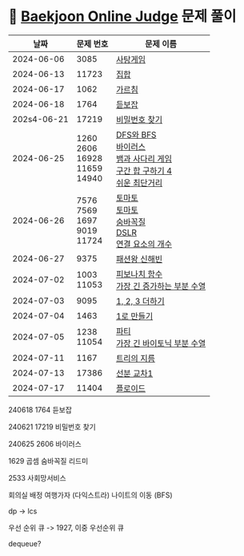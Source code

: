 # 📄 [Baekjoon Online Judge](https://www.acmicpc.net) 문제 풀이

| 날짜       | 문제 번호                | 문제 이름                                            |
| ---------- | ------------------------ | ---------------------------------------------------- |
| 2024-06-06 | 3085                     | [사탕게임](https://github.com/sehaim/algorithm/tree/master/BOJ_Solution/src/boj_3085_사탕게임)                                            |
| 2024-06-13 | 11723 | [집합](https://github.com/sehaim/algorithm/tree/master/BOJ_Solution/src/boj_11723_집합) |
| 2024-06-17 | 1062                     | [가르침](https://github.com/sehaim/algorithm/tree/master/BOJ_Solution/src/boj_1062_가르침)                                          |
| 2024-06-18 | 1764                     | [듣보잡](https://github.com/sehaim/algorithm/tree/master/BOJ_Solution/src/boj_1764_듣보잡)                         |
| 202s4-06-21 | 17219        | [비밀번호 찾기](https://github.com/sehaim/algorithm/tree/master/BOJ_Solution/src/boj_17219_비밀번호찾기)      |
| 2024-06-25 | 1260 <br> 2606 <br>  16928  <br> 11659  <br> 14940   | [DFS와 BFS](https://github.com/sehaim/algorithm/tree/master/BOJ_Solution/src/boj_1260_DFS와BFS)  <br>   [바이러스](https://github.com/sehaim/algorithm/tree/master/BOJ_Solution/src/boj_2606_바이러스) <br> [뱀과 사다리 게임](https://github.com/sehaim/algorithm/tree/master/BOJ_Solution/src/boj_16928_뱀과사다리게임) <br> [구간 합 구하기 4](https://github.com/sehaim/algorithm/tree/master/BOJ_Solution/src/boj_11659_구간합구하기4) <br> [쉬운 최단거리](https://github.com/sehaim/algorithm/tree/master/BOJ_Solution/src/boj_14940_쉬운최단거리)|
| 2024-06-26 | 7576 <br> 7569 <br>  1697 <br> 9019 <br> 11724 | [토마토](https://github.com/sehaim/algorithm/tree/master/BOJ_Solution/src/boj_7576_토마토)  <br>   [토마토](https://github.com/sehaim/algorithm/tree/master/BOJ_Solution/src/boj_7569_토마토) <br> [숨바꼭질](https://github.com/sehaim/algorithm/tree/master/BOJ_Solution/src/boj_1697_숨바꼭질) <br> [DSLR](https://github.com/sehaim/algorithm/tree/master/BOJ_Solution/src/boj_9019_DSLR) <br> [연결 요소의 개수](https://github.com/sehaim/algorithm/tree/master/BOJ_Solution/src/boj_11724_연결요소의개수)|
| 2024-06-27 | 9375 | [패션왕 신해빈](https://github.com/sehaim/algorithm/tree/master/BOJ_Solution/src/boj_9375_패션왕신해빈)|
| 2024-07-02 | 1003 <br> 11053 | [피보나치 함수](https://github.com/sehaim/algorithm/tree/master/BOJ_Solution/src/boj_1003_피보나치함수) <br> [가장 긴 증가하는 부분 수열](https://github.com/sehaim/algorithm/tree/master/BOJ_Solution/src/boj_11053_가장긴증가하는부분수열)|
| 2024-07-03 | 9095 | [1, 2, 3 더하기](https://github.com/sehaim/algorithm/tree/master/BOJ_Solution/src/boj_9095_123더하기)|
| 2024-07-04 | 1463 | [1로 만들기](https://github.com/sehaim/algorithm/tree/master/BOJ_Solution/src/boj_1463_1로만들기)|
| 2024-07-05 | 1238 <br> 11054| [파티](https://github.com/sehaim/algorithm/tree/master/BOJ_Solution/src/boj_1238_파티) <br> [가장 긴 바이토닉 부분 수열](https://github.com/sehaim/algorithm/tree/master/BOJ_Solution/src/boj_11054_가장긴바이토닉부분수열) |
| 2024-07-11 | 1167 | [트리의 지름](https://github.com/sehaim/algorithm/tree/master/BOJ_Solution/src/boj_1167_트리의지름)|
| 2024-07-13 | 17386 | [선분 교차1](https://github.com/sehaim/algorithm/tree/master/BOJ_Solution/src/boj_17386_선분교차1)|
| 2024-07-17 | 11404 | [플로이드](https://github.com/sehaim/algorithm/tree/master/BOJ_Solution/src/boj_11404_플로이드)|

240618 1764 듣보잡

240621 17219 비밀번호 찾기

240625 2606 바이러스 

1629 곱셈
숨바꼭질 리드미

2533 사회망서비스 

회의실 배정
여행가자 (다익스트라)
나이트의 이동 (BFS)

dp -> lcs

우선 순위 큐 -> 1927, 이중 우선순위 큐

dequeue?